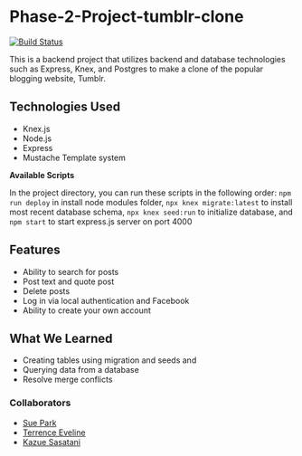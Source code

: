 # Phase-2-Project-tumblr-clone

[![Build Status](https://travis-ci.org/jjdelacruz1/Phase1Project.svg?branch=master)](https://travis-ci.org/jjdelacruz1/Phase1Project)

This is a backend project that utilizes backend and database technologies such as Express, Knex, and Postgres to make a clone of the popular blogging website, Tumblr.

## Technologies Used

- Knex.js
- Node.js
- Express
- Mustache Template system

**Available Scripts**

In the project directory, you can run these scripts in the following order:
`npm run deploy` in install node modules folder, 
`npx knex migrate:latest` to install most recent database schema,
`npx knex seed:run` to initialize database, and
`npm start` to start express.js server on port 4000


## Features

- Ability to search for posts
- Post text and quote post
- Delete posts
- Log in via local authentication and Facebook
- Ability to create your own account

## What We Learned

- Creating tables using migration and seeds and 
- Querying data from a database
- Resolve merge conflicts

### Collaborators
* [Sue Park](https://github.com/suepark09)
* [Terrence Eveline](https://github.com/tjeve)
* [Kazue Sasatani](https://github.com/segakazzz)



